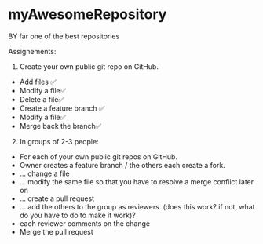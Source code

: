 # myAwesomeRepository
BY far one of the best repositories


Assignements:

 1. Create your own public git repo on GitHub.
  - Add files ✅
  - Modify a file✅
  - Delete a file✅
  - Create a feature branch	✅
  - Modify a file✅
  - Merge back the branch✅


2. In groups of 2-3 people:
  - For each of your own public git repos on GitHub.
  - Owner creates a feature branch / the others each create a fork.
  - ... change a file
  - ... modify the same file so that you have to resolve a merge conflict later on
  - ... create a pull request
  - ... add the others to the group as reviewers. 
  (does this work? if not, what do you have to do to make it work)?
  - each reviewer comments on the change 
  - Merge the pull request
